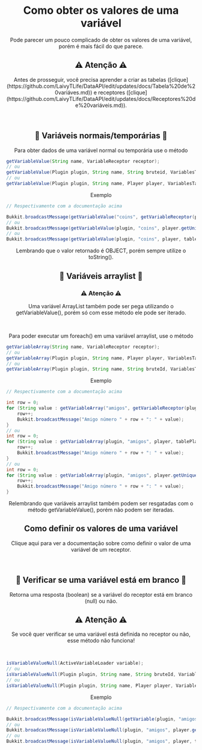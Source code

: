 <h1 align="center">
    Como obter os valores de uma variável
</h1>

<p align="center">Pode parecer um pouco complicado de obter os valores de uma variável, porém é mais fácil do que parece.</p>

<h2 align="center">
    ⚠ Atenção ⚠
</h2>

<p align="center">
 Antes de prosseguir, você precisa aprender a criar as tabelas ([clique](https://github.com/LaivyTLife/DataAPI/edit/updates/docs/Tabela%20de%20variáves.md)) e receptores ([clique](https://github.com/LaivyTLife/DataAPI/edit/updates/docs/Receptores%20de%20variáveis.md)).
</p><br>

<h2 align="center">
    🔆 Variáveis normais/temporárias 🔆
</h3>
<p align="center">Para obter dados de uma variável normal ou temporária use o método</p>

```java
getVariableValue(String name, VariableReceptor receptor);
// ou
getVariableValue(Plugin plugin, String name, String bruteid, VariablesTable table);
// ou
getVariableValue(Plugin plugin, String name, Player player, VariablesTable table);
```

<p align="center">Exemplo</p>

```java
// Respectivamente com a documentação acima

Bukkit.broadcastMessage(getVariableValue("coins", getVariableReceptor(plugin, player.getUniqueId().toString(), tablePlayers)).toString());
// ou
Bukkit.broadcastMessage(getVariableValue(plugin, "coins", player.getUniqueId().toString(), tablePlayers).toString());
// ou
Bukkit.broadcastMessage(getVariableValue(plugin, "coins", player, tablePlayers).toString());
```
<p align="center">Lembrando que o valor retornado é OBJECT, porém sempre utilize o toString().</p>
<h2 align="center">
    🔆 Variáveis arraylist 🔆
</h2>

<h3 align="center">
    ⚠ Atenção ⚠
</h3>
<p align="center">Uma variável ArrayList também pode ser pega utilizando o getVariableValue(), porém só com esse método ele pode ser iterado.</p>

<br>
<p align="center">Para poder executar um foreach() em uma variável arraylist, use o método</p>

```java
getVariableArray(String name, VariableReceptor receptor);
// ou
getVariableArray(Plugin plugin, String name, Player player, VariablesTable table);
// ou
getVariableArray(Plugin plugin, String name, String bruteId, VariablesTable table);
```

<p align="center">Exemplo</p>

```java
// Respectivamente com a documentação acima

int row = 0;
for (String value : getVariableArray("amigos", getVariableReceptor(plugin, player.getUniqueId().toString(), tablePlayers))) {
    row++;
    Bukkit.broadcastMessage("Amigo número " + row + ": " + value);
}
// ou
int row = 0;
for (String value : getVariableArray(plugin, "amigos", player, tablePlayers)) {
    row++;
    Bukkit.broadcastMessage("Amigo número " + row + ": " + value);
}
// ou
int row = 0;
for (String value : getVariableArray(plugin, "amigos", player.getUniqueId().toString(), tablePlayers)) {
    row++;
    Bukkit.broadcastMessage("Amigo número " + row + ": " + value);
}
```
<p align="center">Relembrando que variáveis arraylist também podem ser resgatadas com o método getVariableValue(), porém não podem ser iteradas.</p>

<h2 align="center">
    Como definir os valores de uma variável
</h2>

<p align="center">
 Clique aqui para ver a documentação sobre como definir o valor de uma variável de um receptor.
</p><br>

<h2 align="center">
    🔆 Verificar se uma variável está em branco 🔆
</h2>

<p align="center">
 Retorna uma resposta (boolean) se a variável do receptor está em branco (null) ou não.
</p>

<h2 align="center">
    ⚠ Atenção ⚠
</h2>

<p align="center">
Se você quer verificar se uma variável está definida no receptor ou não, esse método não funciona!
</p><br>


```java
isVariableValueNull(ActiveVariableLoader variable);
// ou
isVariableValueNull(Plugin plugin, String name, String bruteId, VariablesTable table);
// ou
isVariableValueNull(Plugin plugin, String name, Player player, VariablesTable table);
```

<p align="center">Exemplo</p>

```java
// Respectivamente com a documentação acima

Bukkit.broadcastMessage(isVariableValueNull(getVariable(plugin, "amigos", player.getUniqueId().toString(), tablePlayers)).toString());
// ou
Bukkit.broadcastMessage(isVariableValueNull(plugin, "amigos", player.getUniqueId().toString(), tablePlayers).toString());
// ou
Bukkit.broadcastMessage(isVariableValueNull(plugin, "amigos", player, tablePlayers).toString());
```